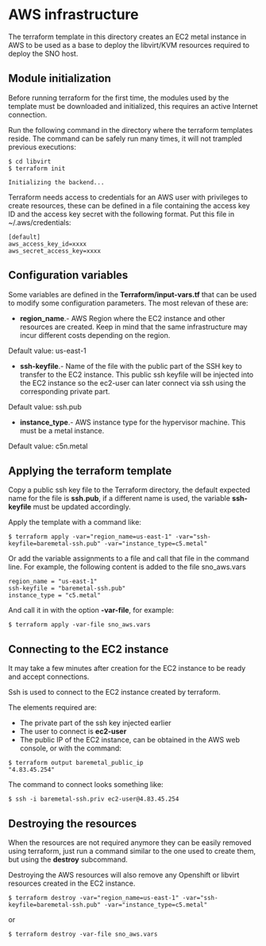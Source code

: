 # AWS infrastructure 

The terraform template in this directory creates an EC2 metal instance in AWS to be used as a base to deploy the libvirt/KVM resources required to deploy the SNO host.

## Module initialization

Before running terraform for the first time, the modules used by the template must be downloaded and initialized, this requires an active Internet connection.

Run the following command in the directory where the terraform templates reside. The command can be safely run many times, it will not trampled previous executions:
``` 
$ cd libvirt
$ terraform init

Initializing the backend...
``` 

Terraform needs access to credentials for an AWS user with privileges to create resources, these can be defined in a file containing the access key ID and the access key secret with the following format. Put this file in ~/.aws/credentials:
``` 
[default]
aws_access_key_id=xxxx
aws_secret_access_key=xxxx
``` 
## Configuration variables

Some variables are defined in the **Terraform/input-vars.tf** that can be used to modify some configuration parameters. The most relevan of these are:

* **region_name**.- AWS Region where the EC2 instance and other resources are created. Keep in mind that the same infrastructure may incur different costs depending on the region.

Default value: us-east-1

* **ssh-keyfile**.- Name of the file with the public part of the SSH key to transfer to the EC2 instance. This public ssh keyfile will be injected into the EC2 instance so the ec2-user can later connect via ssh using the corresponding private part.

Default value: ssh.pub

* **instance_type**.- AWS instance type for the hypervisor machine. This must be a metal instance.

Default value: c5n.metal

## Applying the terraform template

Copy a public ssh key file to the Terraform directory, the default expected name for the file is **ssh.pub**, if a different name is used, the variable **ssh-keyfile** must be updated accordingly.

Apply the template with a command like:

``` 
$ terraform apply -var="region_name=us-east-1" -var="ssh-keyfile=baremetal-ssh.pub" -var="instance_type=c5.metal"
``` 
Or add the variable assignments to a file and call that file in the command line. For example, the following content is added to the file sno_aws.vars
``` 
region_name = "us-east-1"
ssh-keyfile = "baremetal-ssh.pub"
instance_type = "c5.metal"
``` 
And call it in with the option **-var-file**, for example:

``` 
$ terraform apply -var-file sno_aws.vars
``` 

## Connecting to the EC2 instance
It may take a few minutes after creation for the EC2 instance to be ready and accept connections.

Ssh is used to connect to the EC2 instance created by terraform.

The elements required are:

* The private part of the ssh key injected earlier
* The user to connect is **ec2-user**
* The public IP of the EC2 instance, can be obtained in the AWS web console, or with the command:
``` 
$ terraform output baremetal_public_ip
"4.83.45.254"
``` 
The command to connect looks something like:

``` 
$ ssh -i baremetal-ssh.priv ec2-user@4.83.45.254
``` 

## Destroying the resources
When the resources are not required anymore they can be easily removed using terraform, just run a command similar to the one used to create them, but using the **destroy** subcommand.

Destroying the AWS resources will also remove any Openshift or libvirt resources created in the EC2 instance.

``` 
$ terraform destroy -var="region_name=us-east-1" -var="ssh-keyfile=baremetal-ssh.pub" -var="instance_type=c5.metal"
``` 
or 
``` 
$ terraform destroy -var-file sno_aws.vars
``` 
